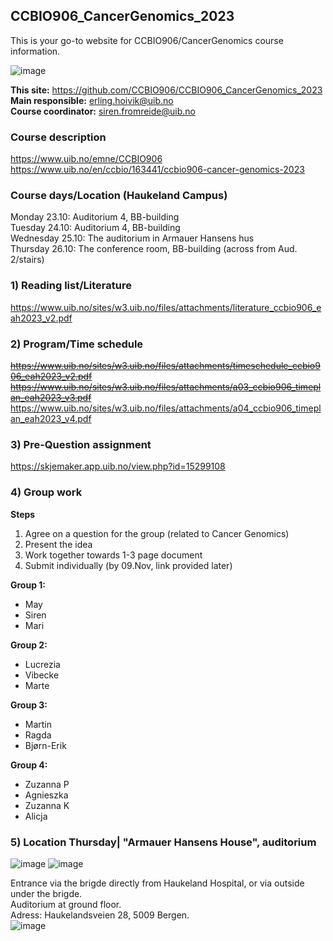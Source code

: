## CCBIO906_CancerGenomics_2023
This is your go-to website for CCBIO906/CancerGenomics course information. 
    
![image](https://github.com/CCBIO906/CCBIO906_CancerGenomics_2023/assets/147002279/74e24652-2f04-43ac-baa0-dc2616ccf58e)

**This site:** https://github.com/CCBIO906/CCBIO906_CancerGenomics_2023     
**Main responsible:** erling.hoivik@uib.no   
**Course coordinator:** siren.fromreide@uib.no

### Course description
https://www.uib.no/emne/CCBIO906     
https://www.uib.no/en/ccbio/163441/ccbio906-cancer-genomics-2023   

### Course days/Location (Haukeland Campus)    
Monday 23.10: Auditorium 4, BB-building    
Tuesday 24.10: Auditorium 4, BB-building     
Wednesday 25.10: The auditorium in Armauer Hansens hus     
Thursday 26.10: The conference room, BB-building (across from Aud. 2/stairs)       

### 1) Reading list/Literature
https://www.uib.no/sites/w3.uib.no/files/attachments/literature_ccbio906_eah2023_v2.pdf      

### 2) Program/Time schedule
~~https://www.uib.no/sites/w3.uib.no/files/attachments/timeschedule_ccbio906_eah2023_v2.pdf~~       
~~https://www.uib.no/sites/w3.uib.no/files/attachments/a03_ccbio906_timeplan_eah2023_v3.pdf~~         
https://www.uib.no/sites/w3.uib.no/files/attachments/a04_ccbio906_timeplan_eah2023_v4.pdf      

### 3) Pre-Question assignment
https://skjemaker.app.uib.no/view.php?id=15299108     

### 4) Group work
**Steps**    
1) Agree on a question for the group (related to Cancer Genomics)       
2) Present the idea 
3) Work together towards 1-3 page document   
4) Submit individually (by 09.Nov, link provided later)

**Group 1:**         
- May     
- Siren    
- Mari    

**Group 2:**        
- Lucrezia   
- Vibecke   
- Marte   

**Group 3:**        
- Martin    
- Ragda    
- Bjørn-Erik    

**Group 4:**         
- Zuzanna P    
- Agnieszka    
- Zuzanna K    
- Alicja

### 5) Location Thursday| "Armauer Hansens House", auditorium
![image](https://github.com/CCBIO906/CCBIO906_CancerGenomics_2023/assets/147002279/642eaff9-67d1-4946-b43f-326aa2389390)
![image](https://github.com/CCBIO906/CCBIO906_CancerGenomics_2023/assets/147002279/9868bd39-2317-4046-886d-2edd02073296)

Entrance via the brigde directly from Haukeland Hospital, or via outside under the brigde.    
Auditorium at ground floor.          
Adress: Haukelandsveien 28, 5009 Bergen.    
![image](https://github.com/CCBIO906/CCBIO906_CancerGenomics_2023/assets/147002279/1fdb833e-6da1-45cf-bfed-3ec6fb742511)




      
